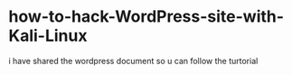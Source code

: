 # how-to-hack-WordPress-site-with-Kali-Linux

i have shared the wordpress document so u can follow the turtorial 
